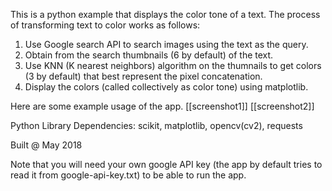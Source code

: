 This is a python example that displays the color tone of a text. The process of transforming text to color works as follows:

1. Use Google search API to search images using the text as the query.
2. Obtain from the search thumbnails (6 by default) of the text.
3. Use KNN (K nearest neighbors) algorithm on the thumnails to get colors (3 by default) that best represent the pixel concatenation.
4. Display the colors (called collectively as color tone) using matplotlib.

Here are some example usage of the app.
[[screenshot1]]
[[screenshot2]]

Python Library Dependencies: scikit, matplotlib, opencv(cv2), requests

Built @ May 2018

Note that you will need your own google API key (the app by default tries to read it from google-api-key.txt) to be able to run the app.